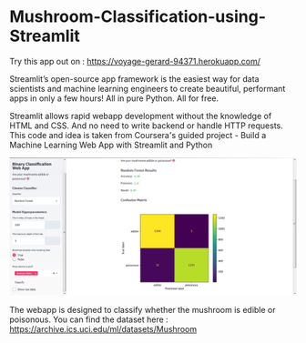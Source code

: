 # Mushroom-Classification-using-Streamlit
Try this app out on : https://voyage-gerard-94371.herokuapp.com/

Streamlit’s open-source app framework is the easiest way for data scientists and machine learning engineers to create beautiful, performant apps in only a few hours!  All in pure Python. All for free.

Streamlit allows rapid webapp development without the knowledge of HTML and CSS. And no need to write backend or handle HTTP requests.
This code and idea is taken from Coursera's guided project - Build a Machine Learning Web App with Streamlit and Python

![Screenshot](Streamlit_UI.png)
 
 The webapp is designed to classify whether the mushroom is edible or poisonous. You can find the dataset here : https://archive.ics.uci.edu/ml/datasets/Mushroom
